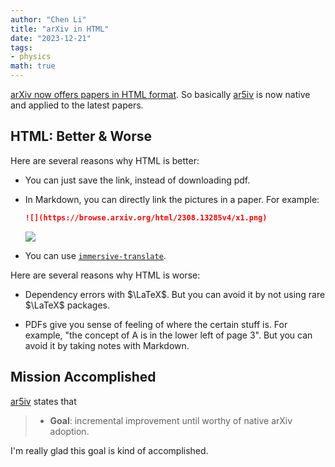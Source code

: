 ```yaml
---
author: "Chen Li"
title: "arXiv in HTML"
date: "2023-12-21"
tags: 
- physics
math: true
---
```


[arXiv now offers papers in HTML format](https://blog.arxiv.org/2023/12/21/accessibility-update-arxiv-now-offers-papers-in-html-format/). So basically [ar5iv](https://chenli2049.github.io/posts/20230318-ar5iv/) is now native and applied to the latest papers.

## HTML: Better & Worse

Here are several reasons why HTML is better:

- You can just save the link, instead of downloading pdf.

- In Markdown, you can directly link the pictures in a paper. For example:
    
    ```markdown
    ![](https://browse.arxiv.org/html/2308.13285v4/x1.png)
    ```
    
    ![](https://browse.arxiv.org/html/2308.13285v4/x1.png)

- You can use [`immersive-translate`](https://chenli2049.github.io/posts/20230602-immersive-translate/).

Here are several reasons why HTML is worse:

- Dependency errors with $\LaTeX$. But you can avoid it by not using rare $\LaTeX$ packages.

- PDFs give you sense of feeling of where the certain stuff is. For example, "the concept of A is in the lower left of page 3". But you can avoid it by taking notes with Markdown.

## Mission Accomplished

[ar5iv](https://ar5iv.labs.arxiv.org/) states that

>- __Goal__: incremental improvement until worthy of native arXiv adoption.

I'm really glad this goal is kind of accomplished.